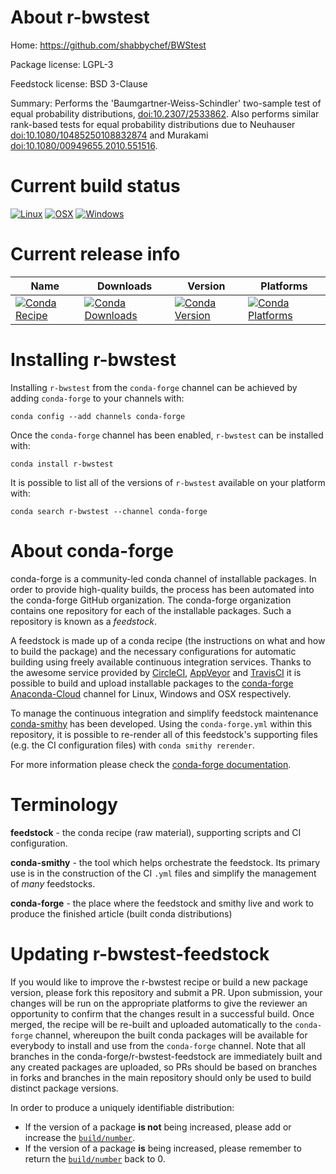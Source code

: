 About r-bwstest
===============

Home: https://github.com/shabbychef/BWStest

Package license: LGPL-3

Feedstock license: BSD 3-Clause

Summary: Performs the 'Baumgartner-Weiss-Schindler' two-sample test of equal probability distributions, <doi:10.2307/2533862>. Also performs similar rank-based tests for equal probability distributions due to Neuhauser <doi:10.1080/10485250108832874> and Murakami <doi:10.1080/00949655.2010.551516>.



Current build status
====================

[![Linux](https://img.shields.io/circleci/project/github/conda-forge/r-bwstest-feedstock/master.svg?label=Linux)](https://circleci.com/gh/conda-forge/r-bwstest-feedstock)
[![OSX](https://img.shields.io/travis/conda-forge/r-bwstest-feedstock/master.svg?label=macOS)](https://travis-ci.org/conda-forge/r-bwstest-feedstock)
[![Windows](https://img.shields.io/appveyor/ci/conda-forge/r-bwstest-feedstock/master.svg?label=Windows)](https://ci.appveyor.com/project/conda-forge/r-bwstest-feedstock/branch/master)

Current release info
====================

| Name | Downloads | Version | Platforms |
| --- | --- | --- | --- |
| [![Conda Recipe](https://img.shields.io/badge/recipe-r--bwstest-green.svg)](https://anaconda.org/conda-forge/r-bwstest) | [![Conda Downloads](https://img.shields.io/conda/dn/conda-forge/r-bwstest.svg)](https://anaconda.org/conda-forge/r-bwstest) | [![Conda Version](https://img.shields.io/conda/vn/conda-forge/r-bwstest.svg)](https://anaconda.org/conda-forge/r-bwstest) | [![Conda Platforms](https://img.shields.io/conda/pn/conda-forge/r-bwstest.svg)](https://anaconda.org/conda-forge/r-bwstest) |

Installing r-bwstest
====================

Installing `r-bwstest` from the `conda-forge` channel can be achieved by adding `conda-forge` to your channels with:

```
conda config --add channels conda-forge
```

Once the `conda-forge` channel has been enabled, `r-bwstest` can be installed with:

```
conda install r-bwstest
```

It is possible to list all of the versions of `r-bwstest` available on your platform with:

```
conda search r-bwstest --channel conda-forge
```


About conda-forge
=================

conda-forge is a community-led conda channel of installable packages.
In order to provide high-quality builds, the process has been automated into the
conda-forge GitHub organization. The conda-forge organization contains one repository
for each of the installable packages. Such a repository is known as a *feedstock*.

A feedstock is made up of a conda recipe (the instructions on what and how to build
the package) and the necessary configurations for automatic building using freely
available continuous integration services. Thanks to the awesome service provided by
[CircleCI](https://circleci.com/), [AppVeyor](https://www.appveyor.com/)
and [TravisCI](https://travis-ci.org/) it is possible to build and upload installable
packages to the [conda-forge](https://anaconda.org/conda-forge)
[Anaconda-Cloud](https://anaconda.org/) channel for Linux, Windows and OSX respectively.

To manage the continuous integration and simplify feedstock maintenance
[conda-smithy](https://github.com/conda-forge/conda-smithy) has been developed.
Using the ``conda-forge.yml`` within this repository, it is possible to re-render all of
this feedstock's supporting files (e.g. the CI configuration files) with ``conda smithy rerender``.

For more information please check the [conda-forge documentation](https://conda-forge.org/docs/).

Terminology
===========

**feedstock** - the conda recipe (raw material), supporting scripts and CI configuration.

**conda-smithy** - the tool which helps orchestrate the feedstock.
                   Its primary use is in the construction of the CI ``.yml`` files
                   and simplify the management of *many* feedstocks.

**conda-forge** - the place where the feedstock and smithy live and work to
                  produce the finished article (built conda distributions)


Updating r-bwstest-feedstock
============================

If you would like to improve the r-bwstest recipe or build a new
package version, please fork this repository and submit a PR. Upon submission,
your changes will be run on the appropriate platforms to give the reviewer an
opportunity to confirm that the changes result in a successful build. Once
merged, the recipe will be re-built and uploaded automatically to the
`conda-forge` channel, whereupon the built conda packages will be available for
everybody to install and use from the `conda-forge` channel.
Note that all branches in the conda-forge/r-bwstest-feedstock are
immediately built and any created packages are uploaded, so PRs should be based
on branches in forks and branches in the main repository should only be used to
build distinct package versions.

In order to produce a uniquely identifiable distribution:
 * If the version of a package **is not** being increased, please add or increase
   the [``build/number``](https://conda.io/docs/user-guide/tasks/build-packages/define-metadata.html#build-number-and-string).
 * If the version of a package **is** being increased, please remember to return
   the [``build/number``](https://conda.io/docs/user-guide/tasks/build-packages/define-metadata.html#build-number-and-string)
   back to 0.
